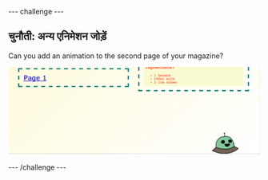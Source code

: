 \--- challenge \---

## चुनौती: अन्य एनिमेशन जोड़ें

Can you add an animation to the second page of your magazine?

![स्क्रीनशॉट](images/magazine-animation-challenge.png)

\--- /challenge \---